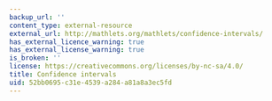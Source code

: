 ```yaml
---
backup_url: ''
content_type: external-resource
external_url: http://mathlets.org/mathlets/confidence-intervals/
has_external_licence_warning: true
has_external_license_warning: true
is_broken: ''
license: https://creativecommons.org/licenses/by-nc-sa/4.0/
title: Confidence intervals
uid: 52bb0695-c31e-4539-a284-a81a8a3ec5fd
---
```

